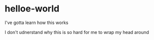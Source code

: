 # helloe-world
I've gotta learn how this works

I don't udnerstand why this is so hard for me to wrap my head around
